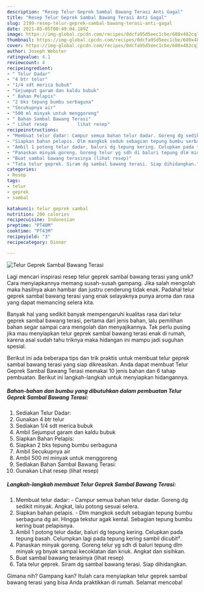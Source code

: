 ```yaml
---
description: "Resep Telur Geprek Sambal Bawang Terasi Anti Gagal"
title: "Resep Telur Geprek Sambal Bawang Terasi Anti Gagal"
slug: 2199-resep-telur-geprek-sambal-bawang-terasi-anti-gagal
date: 2021-05-05T00:49:04.189Z
image: https://img-global.cpcdn.com/recipes/0dcfa95d5eec1cbe/680x482cq70/telur-geprek-sambal-bawang-terasi-foto-resep-utama.jpg
thumbnail: https://img-global.cpcdn.com/recipes/0dcfa95d5eec1cbe/680x482cq70/telur-geprek-sambal-bawang-terasi-foto-resep-utama.jpg
cover: https://img-global.cpcdn.com/recipes/0dcfa95d5eec1cbe/680x482cq70/telur-geprek-sambal-bawang-terasi-foto-resep-utama.jpg
author: Joseph Webster
ratingvalue: 4.1
reviewcount: 4
recipeingredient:
- " Telur Dadar"
- "4 btr telur"
- "1/4 sdt merica bubuk"
- "Sejumput garam dan kaldu bubuk"
- " Bahan Pelapis"
- "2 bks tepung bumbu serbaguna"
- "Secukupnya air"
- "500 ml minyak untuk menggoreng"
- " Bahan Sambal Bawang Terasi"
- " Lihat resep           lihat resep"
recipeinstructions:
- "Membuat telur dadar: Campur semua bahan telur dadar. Goreng dg sedikit minyak. Angkat, lalu potong sesuai selera."
- "Siapkan bahan pelapis. Dlm mangkok seduh sebagian tepung bumbu serbaguna dg air. Hingga tekstur agak kental. Sebagian tepung bumbu kering buat pelapisnya."
- "Ambil 1 potong telur dadar, baluri dg tepung kering. Celupkan pada tepung basah. Celumpkan lagi pada tepung kering sambil dicubit²."
- "Panaskan minyak goreng. Goreng telur yg sdh di baluri tepung dlm minyak yg bnyak sampai kecoklatan dan kriuk. Angkat dan sisihkan."
- "Buat sambal bawang terasinya (lihat resep)"
- "Tata telur geprek. Siram dg sambal bawang terasi. Siap dihidangkan."
categories:
- Resep
tags:
- telur
- geprek
- sambal

katakunci: telur geprek sambal 
nutrition: 200 calories
recipecuisine: Indonesian
preptime: "PT40M"
cooktime: "PT43M"
recipeyield: "3"
recipecategory: Dinner

---
```



![Telur Geprek Sambal Bawang Terasi](https://img-global.cpcdn.com/recipes/0dcfa95d5eec1cbe/680x482cq70/telur-geprek-sambal-bawang-terasi-foto-resep-utama.jpg)

Lagi mencari inspirasi resep telur geprek sambal bawang terasi yang unik? Cara menyiapkannya memang susah-susah gampang. Jika salah mengolah maka hasilnya akan hambar dan justru cenderung tidak enak. Padahal telur geprek sambal bawang terasi yang enak selayaknya punya aroma dan rasa yang dapat memancing selera kita.



Banyak hal yang sedikit banyak mempengaruhi kualitas rasa dari telur geprek sambal bawang terasi, pertama dari jenis bahan, lalu pemilihan bahan segar sampai cara mengolah dan menyajikannya. Tak perlu pusing jika mau menyiapkan telur geprek sambal bawang terasi enak di rumah, karena asal sudah tahu triknya maka hidangan ini mampu jadi suguhan spesial.


Berikut ini ada beberapa tips dan trik praktis untuk membuat telur geprek sambal bawang terasi yang siap dikreasikan. Anda dapat membuat Telur Geprek Sambal Bawang Terasi memakai 10 jenis bahan dan 6 tahap pembuatan. Berikut ini langkah-langkah untuk menyiapkan hidangannya.

<!--inarticleads1-->

##### Bahan-bahan dan bumbu yang dibutuhkan dalam pembuatan Telur Geprek Sambal Bawang Terasi:

1. Sediakan  Telur Dadar:
1. Gunakan 4 btr telur
1. Sediakan 1/4 sdt merica bubuk
1. Ambil Sejumput garam dan kaldu bubuk
1. Siapkan  Bahan Pelapis:
1. Siapkan 2 bks tepung bumbu serbaguna
1. Ambil Secukupnya air
1. Ambil 500 ml minyak untuk menggoreng
1. Sediakan  Bahan Sambal Bawang Terasi:
1. Gunakan  Lihat resep           (lihat resep)




<!--inarticleads2-->

##### Langkah-langkah membuat Telur Geprek Sambal Bawang Terasi:

1. Membuat telur dadar: - Campur semua bahan telur dadar. Goreng dg sedikit minyak. Angkat, lalu potong sesuai selera.
1. Siapkan bahan pelapis. - Dlm mangkok seduh sebagian tepung bumbu serbaguna dg air. Hingga tekstur agak kental. Sebagian tepung bumbu kering buat pelapisnya.
1. Ambil 1 potong telur dadar, baluri dg tepung kering. Celupkan pada tepung basah. Celumpkan lagi pada tepung kering sambil dicubit².
1. Panaskan minyak goreng. Goreng telur yg sdh di baluri tepung dlm minyak yg bnyak sampai kecoklatan dan kriuk. Angkat dan sisihkan.
1. Buat sambal bawang terasinya (lihat resep)
1. Tata telur geprek. Siram dg sambal bawang terasi. Siap dihidangkan.




Gimana nih? Gampang kan? Itulah cara menyiapkan telur geprek sambal bawang terasi yang bisa Anda praktikkan di rumah. Selamat mencoba!
